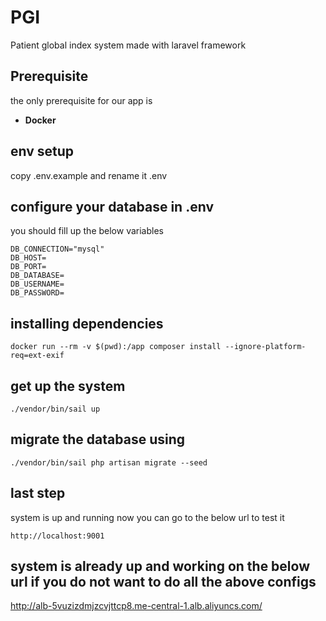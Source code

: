 # PGI

Patient global index system made with laravel framework

## Prerequisite
the only prerequisite for our app is
- **Docker**

## env setup
copy .env.example and rename it .env

## configure your database in .env

you should fill up the below variables

```
DB_CONNECTION="mysql"
DB_HOST=
DB_PORT=
DB_DATABASE=
DB_USERNAME=
DB_PASSWORD=
```

## installing dependencies

```
docker run --rm -v $(pwd):/app composer install --ignore-platform-req=ext-exif
```

## get up the system

```
./vendor/bin/sail up
```

## migrate the database using

```
./vendor/bin/sail php artisan migrate --seed
```

## last step

system is up and running now you can go to the below url to test it

```
http://localhost:9001
```

## system is already up and working on the below url if you do not want to do all the above configs

http://alb-5vuzizdmjzcvjttcp8.me-central-1.alb.aliyuncs.com/


